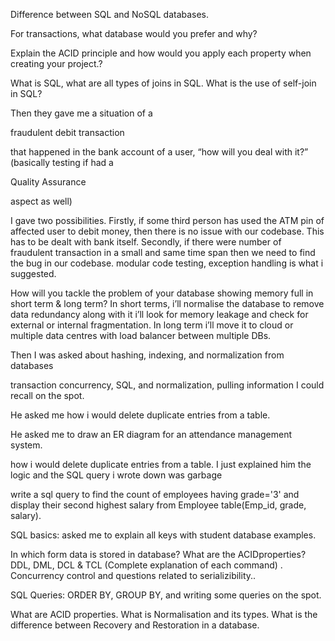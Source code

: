 Difference between SQL and NoSQL databases.

For transactions, what database would you prefer and why?

Explain the ACID principle and how would you apply each property when creating your project.?

What is SQL, what are all types of joins in SQL. What is the use of self-join in SQL?

Then they gave me a situation of a

fraudulent debit transaction

that happened in the bank account of a user, “how will you deal with it?” (basically testing if had a

Quality Assurance

aspect as well)

I gave two possibilities. Firstly, if some third person has used the ATM pin of affected user to debit money, then there is no issue with our codebase. This has to be dealt with bank itself. Secondly, if there were number of fraudulent transaction in a small and same time span then we need to find the bug in our codebase. modular code testing, exception handling is what i suggested.

How will you tackle the problem of your database showing memory full in short term & long term?
In short terms, i’ll normalise the database to remove data redundancy along with it i’ll look for memory leakage and check for external or internal fragmentation. In long term i’ll move it to cloud or multiple data centres with load balancer between multiple DBs.

Then I was asked about hashing, indexing, and normalization from databases

transaction concurrency, SQL, and normalization, pulling information I could recall on the spot.

He asked me how i would delete duplicate entries from a table.

He asked me to draw an ER diagram for an attendance management system.

how i would delete duplicate entries from a table. I just explained him the logic and the SQL query i wrote down was garbage

write a sql query to find the count of employees having grade='3' and display their second highest salary from Employee table(Emp_id, grade, salary).

SQL basics: asked me to explain all keys with student database examples.

In which form data is stored in database?
What are the ACIDproperties?
DDL, DML, DCL & TCL (Complete explanation of each command) .
Concurrency control and questions related to serializibility..

SQL Queries: ORDER BY, GROUP BY, and writing some queries on the spot.

What are ACID properties.
What is Normalisation and its types.
What is the difference between Recovery and Restoration in a database.

